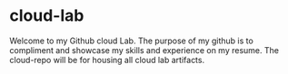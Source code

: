 # cloud-lab
Welcome to my Github cloud Lab. The purpose of my github is to compliment and showcase my skills and experience on my resume. The cloud-repo will be for housing all cloud lab artifacts.
